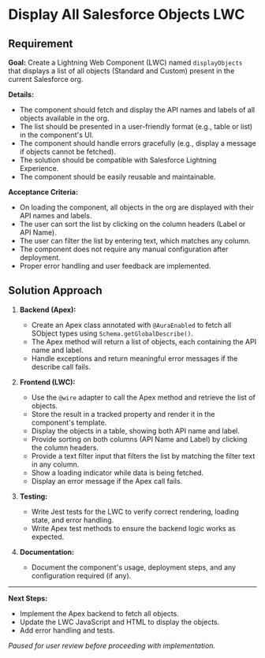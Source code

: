 # Display All Salesforce Objects LWC

## Requirement

**Goal:**
Create a Lightning Web Component (LWC) named `displayObjects` that displays a list of all objects (Standard and Custom) present in the current Salesforce org.

**Details:**

- The component should fetch and display the API names and labels of all objects available in the org.
- The list should be presented in a user-friendly format (e.g., table or list) in the component's UI.
- The component should handle errors gracefully (e.g., display a message if objects cannot be fetched).
- The solution should be compatible with Salesforce Lightning Experience.
- The component should be easily reusable and maintainable.

**Acceptance Criteria:**

- On loading the component, all objects in the org are displayed with their API names and labels.
- The user can sort the list by clicking on the column headers (Label or API Name).
- The user can filter the list by entering text, which matches any column.
- The component does not require any manual configuration after deployment.
- Proper error handling and user feedback are implemented.

## Solution Approach

1. **Backend (Apex):**
   - Create an Apex class annotated with `@AuraEnabled` to fetch all SObject types using `Schema.getGlobalDescribe()`.
   - The Apex method will return a list of objects, each containing the API name and label.
   - Handle exceptions and return meaningful error messages if the describe call fails.

2. **Frontend (LWC):**
   - Use the `@wire` adapter to call the Apex method and retrieve the list of objects.
   - Store the result in a tracked property and render it in the component's template.
   - Display the objects in a table, showing both API name and label.
   - Provide sorting on both columns (API Name and Label) by clicking the column headers.
   - Provide a text filter input that filters the list by matching the filter text in any column.
   - Show a loading indicator while data is being fetched.
   - Display an error message if the Apex call fails.

3. **Testing:**
   - Write Jest tests for the LWC to verify correct rendering, loading state, and error handling.
   - Write Apex test methods to ensure the backend logic works as expected.

4. **Documentation:**
   - Document the component's usage, deployment steps, and any configuration required (if any).

---

**Next Steps:**

- Implement the Apex backend to fetch all objects.
- Update the LWC JavaScript and HTML to display the objects.
- Add error handling and tests.

*Paused for user review before proceeding with implementation.*
